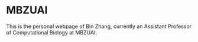 # MBZUAI
This is the personal webpage of Bin Zhang, currently an Assistant Professor of Computational Biology at MBZUAI.
